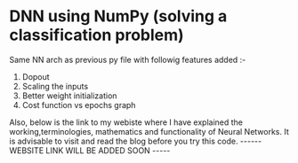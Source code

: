 # DNN using NumPy (solving a classification problem)
Same NN arch as previous py file with followig features added :-
1. Dopout
2. Scaling the inputs
3. Better weight initialization
4. Cost function vs epochs graph

Also, below is the link to my webiste where I have explained the working,terminologies, mathematics and functionality of Neural Networks. It is advisable to visit and read the blog before you try this code.
------ WEBSITE LINK WILL BE ADDED SOON -----
